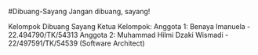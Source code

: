 #Dibuang-Sayang
Jangan dibuang, sayang!

Kelompok Dibuang Sayang
Ketua Kelompok:
Anggota 1: Benaya Imanuela - 22.494790/TK/54313
Anggota 2: Muhammad Hilmi Dzaki Wismadi - 22/497591/TK/54539 (Software Architect)
